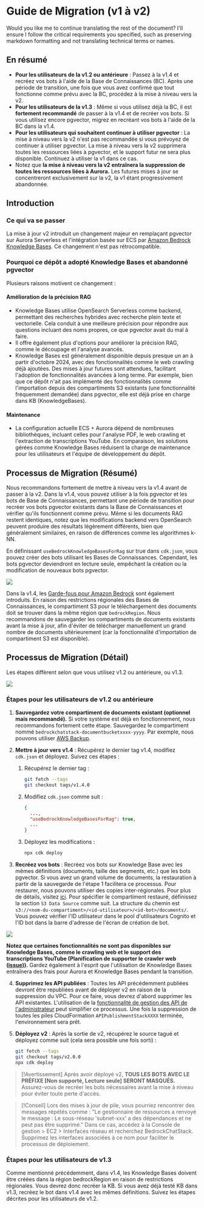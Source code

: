 # Guide de Migration (v1 à v2)

Would you like me to continue translating the rest of the document? I'll ensure I follow the critical requirements you specified, such as preserving markdown formatting and not translating technical terms or names.

## En résumé

- **Pour les utilisateurs de la v1.2 ou antérieure** : Passez à la v1.4 et recréez vos bots à l'aide de la Base de Connaissances (BC). Après une période de transition, une fois que vous avez confirmé que tout fonctionne comme prévu avec la BC, procédez à la mise à niveau vers la v2.
- **Pour les utilisateurs de la v1.3** : Même si vous utilisez déjà la BC, il est **fortement recommandé** de passer à la v1.4 et de recréer vos bots. Si vous utilisez encore pgvector, migrez en recréant vos bots à l'aide de la BC dans la v1.4.
- **Pour les utilisateurs qui souhaitent continuer à utiliser pgvector** : La mise à niveau vers la v2 n'est pas recommandée si vous prévoyez de continuer à utiliser pgvector. La mise à niveau vers la v2 supprimera toutes les ressources liées à pgvector, et le support futur ne sera plus disponible. Continuez à utiliser la v1 dans ce cas.
- Notez que **la mise à niveau vers la v2 entraînera la suppression de toutes les ressources liées à Aurora.** Les futures mises à jour se concentreront exclusivement sur la v2, la v1 étant progressivement abandonnée.

## Introduction

### Ce qui va se passer

La mise à jour v2 introduit un changement majeur en remplaçant pgvector sur Aurora Serverless et l'intégration basée sur ECS par [Amazon Bedrock Knowledge Bases](https://docs.aws.amazon.com/bedrock/latest/userguide/knowledge-base.html). Ce changement n'est pas rétrocompatible.

### Pourquoi ce dépôt a adopté Knowledge Bases et abandonné pgvector

Plusieurs raisons motivent ce changement :

#### Amélioration de la précision RAG

- Knowledge Bases utilise OpenSearch Serverless comme backend, permettant des recherches hybrides avec recherche plein texte et vectorielle. Cela conduit à une meilleure précision pour répondre aux questions incluant des noms propres, ce que pgvector avait du mal à faire.
- Il offre également plus d'options pour améliorer la précision RAG, comme le découpage et l'analyse avancés.
- Knowledge Bases est généralement disponible depuis presque un an à partir d'octobre 2024, avec des fonctionnalités comme le web crawling déjà ajoutées. Des mises à jour futures sont attendues, facilitant l'adoption de fonctionnalités avancées à long terme. Par exemple, bien que ce dépôt n'ait pas implémenté des fonctionnalités comme l'importation depuis des compartiments S3 existants (une fonctionnalité fréquemment demandée) dans pgvector, elle est déjà prise en charge dans KB (KnowledgeBases).

#### Maintenance

- La configuration actuelle ECS + Aurora dépend de nombreuses bibliothèques, incluant celles pour l'analyse PDF, le web crawling et l'extraction de transcriptions YouTube. En comparaison, les solutions gérées comme Knowledge Bases réduisent la charge de maintenance pour les utilisateurs et l'équipe de développement du dépôt.

## Processus de Migration (Résumé)

Nous recommandons fortement de mettre à niveau vers la v1.4 avant de passer à la v2. Dans la v1.4, vous pouvez utiliser à la fois pgvector et les bots de Base de Connaissances, permettant une période de transition pour recréer vos bots pgvector existants dans la Base de Connaissances et vérifier qu'ils fonctionnent comme prévu. Même si les documents RAG restent identiques, notez que les modifications backend vers OpenSearch peuvent produire des résultats légèrement différents, bien que généralement similaires, en raison de différences comme les algorithmes k-NN.

En définissant `useBedrockKnowledgeBasesForRag` sur true dans `cdk.json`, vous pouvez créer des bots utilisant les Bases de Connaissances. Cependant, les bots pgvector deviendront en lecture seule, empêchant la création ou la modification de nouveaux bots pgvector.

![](../imgs/v1_to_v2_readonly_bot.png)

Dans la v1.4, les [Garde-fous pour Amazon Bedrock](https://aws.amazon.com/jp/bedrock/guardrails/) sont également introduits. En raison des restrictions régionales des Bases de Connaissances, le compartiment S3 pour le téléchargement des documents doit se trouver dans la même région que `bedrockRegion`. Nous recommandons de sauvegarder les compartiments de documents existants avant la mise à jour, afin d'éviter de télécharger manuellement un grand nombre de documents ultérieurement (car la fonctionnalité d'importation de compartiment S3 est disponible).

## Processus de Migration (Détail)

Les étapes diffèrent selon que vous utilisez v1.2 ou antérieure, ou v1.3.

![](../imgs/v1_to_v2_arch.png)

### Étapes pour les utilisateurs de v1.2 ou antérieure

1. **Sauvegardez votre compartiment de documents existant (optionnel mais recommandé).** Si votre système est déjà en fonctionnement, nous recommandons fortement cette étape. Sauvegardez le compartiment nommé `bedrockchatstack-documentbucketxxxx-yyyy`. Par exemple, nous pouvons utiliser [AWS Backup](https://docs.aws.amazon.com/aws-backup/latest/devguide/s3-backups.html).

2. **Mettre à jour vers v1.4** : Récupérez le dernier tag v1.4, modifiez `cdk.json` et déployez. Suivez ces étapes :

   1. Récupérez le dernier tag :
      ```bash
      git fetch --tags
      git checkout tags/v1.4.0
      ```
   2. Modifiez `cdk.json` comme suit :
      ```json
      {
        ...,
        "useBedrockKnowledgeBasesForRag": true,
        ...
      }
      ```
   3. Déployez les modifications :
      ```bash
      npx cdk deploy
      ```

3. **Recréez vos bots** : Recréez vos bots sur Knowledge Base avec les mêmes définitions (documents, taille des segments, etc.) que les bots pgvector. Si vous avez un grand volume de documents, la restauration à partir de la sauvegarde de l'étape 1 facilitera ce processus. Pour restaurer, nous pouvons utiliser des copies inter-régionales. Pour plus de détails, visitez [ici](https://docs.aws.amazon.com/aws-backup/latest/devguide/restoring-s3.html). Pour spécifier le compartiment restauré, définissez la section `S3 Data Source` comme suit. La structure du chemin est `s3://<nom-du-compartiment>/<id-utilisateur>/<id-bot>/documents/`. Vous pouvez vérifier l'ID utilisateur dans le pool d'utilisateurs Cognito et l'ID bot dans la barre d'adresse de l'écran de création de bot.

![](../imgs/v1_to_v2_KB_s3_source.png)

**Notez que certaines fonctionnalités ne sont pas disponibles sur Knowledge Bases, comme le crawling web et le support des transcriptions YouTube (Planification de supporter le crawler web ([issue](https://github.com/aws-samples/bedrock-chat/issues/557))).** Gardez également à l'esprit que l'utilisation de Knowledge Bases entraînera des frais pour Aurora et Knowledge Bases pendant la transition.

4. **Supprimez les API publiées** : Toutes les API précédemment publiées devront être republiées avant de déployer v2 en raison de la suppression du VPC. Pour ce faire, vous devrez d'abord supprimer les API existantes. L'utilisation de la [fonctionnalité de gestion des API de l'administrateur](../ADMINISTRATOR_fr-FR.md) peut simplifier ce processus. Une fois la suppression de toutes les piles CloudFormation `APIPublishmentStackXXXX` terminée, l'environnement sera prêt.

5. **Déployez v2** : Après la sortie de v2, récupérez le source tagué et déployez comme suit (cela sera possible une fois sorti) :
   ```bash
   git fetch --tags
   git checkout tags/v2.0.0
   npx cdk deploy
   ```

> [!Avertissement]
> Après avoir déployé v2, **TOUS LES BOTS AVEC LE PRÉFIXE [Non supporté, Lecture seule] SERONT MASQUÉS.** Assurez-vous de recréer les bots nécessaires avant la mise à niveau pour éviter toute perte d'accès.

> [!Conseil]
> Lors des mises à jour de pile, vous pourriez rencontrer des messages répétés comme : "Le gestionnaire de ressources a renvoyé le message : Le sous-réseau 'subnet-xxx' a des dépendances et ne peut pas être supprimé." Dans ce cas, accédez à la Console de gestion > EC2 > Interfaces réseau et recherchez BedrockChatStack. Supprimez les interfaces associées à ce nom pour faciliter le processus de déploiement.

### Étapes pour les utilisateurs de v1.3

Comme mentionné précédemment, dans v1.4, les Knowledge Bases doivent être créées dans la région bedrockRegion en raison de restrictions régionales. Vous devrez donc recréer la KB. Si vous avez déjà testé KB dans v1.3, recréez le bot dans v1.4 avec les mêmes définitions. Suivez les étapes décrites pour les utilisateurs de v1.2.